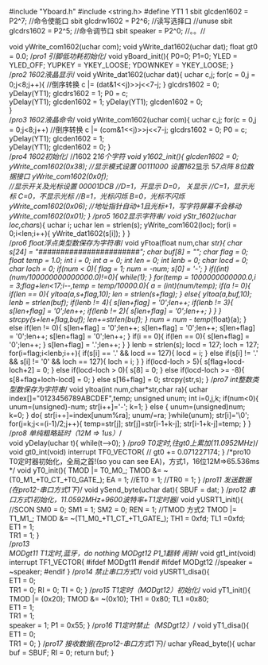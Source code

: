 #include "Yboard.h"
#include <string.h>
#define YT1 1
sbit glcden1602 = P2^7; 				//命令使能口
sbit glcdrw1602 = P2^6;					//读写选择口   //unuse
sbit glcdrs1602 = P2^5;					//命令调节口 
sbit speaker = P2^0;	//。。//
	
void yWrite_com1602(uchar com);
void yWrite_dat1602(uchar dat);
float gt0 = 0.0;
/*pro1		引脚低功耗初始化*/
void yBoard_init(){
	P0=0;
	P1=0;
	YLED = YLED_OFF;
	YUPKEY = YKEY_LOOSE;
	YDOWNKEY = YKEY_LOOSE;
}				
/*pro2		1602液晶显示*/
void yWrite_dat1602(uchar dat){	
	uchar c,j;
	for(c = 0,j = 0;j<8;j++){		//倒序转换
		c |= (dat&1<<j)>>j<<7-j;
	}
	glcdrs1602 = 0;
	yDelay(YT1);
	glcdrs1602 = 1;
	P0 = c;		
	yDelay(YT1);
	glcden1602 = 1;
	yDelay(YT1);
	glcden1602 = 0;		
}	  	
/*pro3		1602液晶命令*/
void yWrite_com1602(uchar com){
	uchar c,j;
	for(c = 0,j = 0;j<8;j++)		 //倒序转换
		c |= (com&1<<j)>>j<<7-j;
	glcdrs1602 = 0;
	P0 = c;
	yDelay(YT1);
	glcden1602 = 1;	  
	yDelay(YT1);
	glcden1602 = 0;
}	 
/*pro4		1602初始化*/
//1602 2*16个字符
void y1602_init(){
	glcden1602 = 0;
	yWrite_com1602(0x38); 
    //显示模式设置  00111000  设置16*2显示  5*7点阵  8位数据接口
	yWrite_com1602(0x0f);	 
    //显示开关及光标设置   00001DCB 
    //D=1，开显示     D=0， 关显示 
    //C=1，显示光标   C=0，不显示光标 
    //B=1，光标闪烁   B=0，光标不闪烁
	yWrite_com1602(0x06);
	//地址指针自动+1且光标+1，写字符屏幕不会移动
	yWrite_com1602(0x01);
}
/*pro5		1602显示字符串*/	
void yStr_1602(uchar loc,char*s){
	uchar i;
	uchar len = strlen(s);
	yWrite_com1602(loc);
	for(i = 0;i<len;i++){
		yWrite_dat1602(s[i]);
	} 
}	
/*pro6		float浮点类型数保存为字符串*/
void yFtoa(float num,char *str){
	char s[24] = "#######################";
	char buf[8] = "";
	char flag = 0;
	float temp = 1.0;
	int i = 0;
	int a = 0;
	int len = 0;
	int lenb = 0;
	char locd = 0;
	char loch = 0;
	if(num < 0){
		flag = 1;
		num = -num;
		s[0] = '-';
	}
	if((int)(num/100000000000000.0)!=0){
		while(1);
	}
	for(temp = 1000000000000.0,i = 3;flag+len<17;i--,temp = temp/10000.0){
		a = (int)(num/temp);
		if(a != 0){
			if(len == 0){
				yItoa(a,s+flag,10);
				len = strlen(s+flag);
			}
			else{
				yItoa(a,buf,10);
				lenb = strlen(buf);
				if(lenb != 4){
					s[len+flag] = '0';len++;
					if(lenb != 3){
						s[len+flag] = '0';len++;
						if(lenb != 2){
							s[len+flag] = '0';len++;
						}
					}
				}
				strcpy(s+len+flag,buf);
				len+=strlen(buf);
			}
			num = num - temp*(float)(a);
		}
		else if(len != 0){
			s[len+flag] = '0';len++;
			s[len+flag] = '0';len++;
			s[len+flag] = '0';len++;
			s[len+flag] = '0';len++;
		}
		if(i == 0){
			if(len == 0){
				s[len+flag] = '0';len++;
			}
			s[len+flag] = '.';len++;
		}
	}
	lenb = strlen(s);
	locd = 127;
	loch = 127;
	for(i=flag;i<lenb;i++){
		if(s[i] == '.' && locd == 127){
			locd = i;
		}
		else if(s[i] != '.' && s[i] != '0' && loch == 127){
			loch = i;
		}
	}
	if(locd-loch > 5){
		s[flag+locd-loch+2] = 0;
	}
	else if(locd-loch > 0){
		s[8] = 0;
	}
	else if(locd-loch >= -8){
		s[8+flag+loch-locd] = 0;
	}
	else
		s[16+flag] = 0;
	strcpy(str,s);
} 
/*pro7		int整数类型数保存为字符串*/
void yItoa(int num,char*str,char ra){
	uchar index[]="0123456789ABCDEF",temp;
	unsigned unum;
	int i=0,j,k;
	if(num<0){
		unum=(unsigned)-num;
		str[i++]='-';
		k=1;
	}
	else {
		unum=(unsigned)num;
		k=0;
	}
	do{
		str[i++]=index[unum%ra];
		unum/=ra;
	}while(unum);
	str[i]='\0';
	for(j=k;j<=(i-1)/2;j++){
		temp=str[j];
		str[j]=str[i-1+k-j];
		str[i-1+k-j]=temp;
	}
}  	
/*pro8		单纯粗略延时（12M => 1us）*/ 		 
void yDelay(uchar t){
	while(t-->0);
}
/*pro9		T0定时,往gt0上累加(11.0952MHz)*/
void gt0_int(void) interrupt TF0_VECTOR{
//	gt0 += 0.071227174;
}
/*pro10		T0定时器初始化，全局之首!(so you can see EA)，方式1，16位12M=>65.536ms  */
void yT0_init(){ 
	TMOD |= T0_M0_;
	TMOD &= ~(T0_M1_+T0_CT_+T0_GATE_);
	EA = 1;
	//ET0 = 1;
	//TR0 = 1;
}
/*pro11		发送数据(在pro12-串口方式1下)*/
void ySend_byte(uchar dat){
	SBUF = dat;
}
/*pro12		串口方式1初始化，11.0592MHz+9600波特率+T1定时器*/ 
void yUSRT1_init(){
	//SCON
	SM0 = 0;
	SM1 = 1;
	SM2 = 0;
	REN = 1;
	//TMOD 方式2
	TMOD |= T1_M1_;
	TMOD &= ~(T1_M0_+T1_CT_+T1_GATE_);
	TH1 = 0xfd;
	TL1 =0xfd;		   
	ET1 = 1;	
	TR1 = 1;
}	 
/*pro13		
MODgt11		T1定时,蓝牙，do nothing
MODgt12		P1_1翻转 闹钟*/
void gt1_int(void) interrupt TF1_VECTOR{
#ifdef MODgt11
#endif
#ifdef MODgt12
	//speaker = ~speaker;
#endif
}
/*pro14		禁止串口方式1*/
void yUSRT1_disa(){	   
	ET1 = 0;	
	TR1 = 0;
	RI = 0;
	TI = 0;	
}
/*pro15		T1定时（MODgt12）初始化*/
void yT1_init(){  
	TMOD |= (0x20);
	TMOD &= ~(0x10);
	TH1 = 0x80;
	TL1 =0x80;	   
	ET1 = 1;	
	TR1 = 1;	
	speaker = 1;
	P1 = 0x55;
}
/*pro16		T1定时禁止（MSDgt12）*/
void yT1_disa(){  
	ET1 = 0;	
	TR1 = 0;
}
/*pro17		接收数据(在pro12-串口方式1下)*/
uchar yRead_byte(){
	uchar buf = SBUF;
	RI = 0;
	return buf;
}
